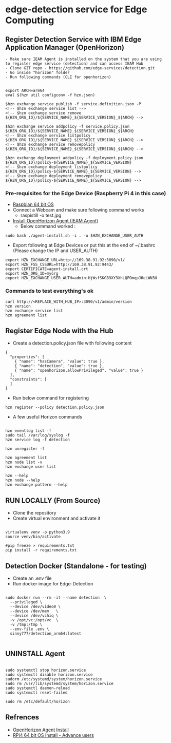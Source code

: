 
# edge-detection service for Edge Computing

## Register Detection Service with IBM Edge Application Manager (OpenHorizon)

    - Make sure IEAM Agent is installed on the system that you are using to register edge service (detection) and can access IEAM Hub
    - Clone GIT repo - https://github.com/edge-services/detection.git
    - Go inside "horizon" folder
    - Run following commands (CLI for openhorizon)

```

export ARCH=arm64
eval $(hzn util configconv -f hzn.json) 

$hzn exchange service publish -f service.definition.json -P 
<!-- $hzn exchange service list -->
<!-- $hzn exchange service remove ${HZN_ORG_ID}/${SERVICE_NAME}_${SERVICE_VERSION}_${ARCH} -->

$hzn exchange service addpolicy -f service.policy.json ${HZN_ORG_ID}/${SERVICE_NAME}_${SERVICE_VERSION}_${ARCH}
<!-- $hzn exchange service listpolicy ${HZN_ORG_ID}/${SERVICE_NAME}_${SERVICE_VERSION}_${ARCH} -->
<!-- $hzn exchange service removepolicy ${HZN_ORG_ID}/${SERVICE_NAME}_${SERVICE_VERSION}_${ARCH} -->

$hzn exchange deployment addpolicy -f deployment.policy.json ${HZN_ORG_ID}/policy-${SERVICE_NAME}_${SERVICE_VERSION}
<!-- $hzn exchange deployment listpolicy ${HZN_ORG_ID}/policy-${SERVICE_NAME}_${SERVICE_VERSION} -->
<!-- $hzn exchange deployment removepolicy ${HZN_ORG_ID}/policy-${SERVICE_NAME}_${SERVICE_VERSION} -->

```

### Pre-requisites for the Edge Device (Raspberry Pi 4 in this case)

  - [Raspbian 64 bit OS](https://www.makeuseof.com/install-64-bit-version-of-raspberry-pi-os/)
  - Connect a Webcam and make sure following command works
    - raspistill -o test.jpg
  - [Install OpenHorizon Agent (IEAM Agent)](https://github.com/open-horizon/anax/tree/master/agent-install)
    - Below command worked :

```
sudo bash ./agent-install.sh -i . -u $HZN_EXCHANGE_USER_AUTH 

```

  - Export following at Edge Devices or put this at the end of ~/.bashrc (Please change the IP and USER_AUTH)
 
```
export HZN_EXCHANGE_URL=http://169.38.91.92:3090/v1/
export HZN_FSS_CSSURL=http://169.38.91.92:9443/
export CERTIFICATE=agent-install.crt
export HZN_ORG_ID=myorg
export HZN_EXCHANGE_USER_AUTH=admin:HjWsfSKGB9XY3XhLQPOmqpJ6eLWN3U

```

### Commands to test everything's ok

```
curl http://<REPLACE_WITH_HUB_IP>:3090/v1/admin/version
hzn version
hzn exchange service list
hzn agreement list

```

## Register Edge Node with the Hub

  - Create a detection.policy.json file with following content

```
{
  "properties": [
    { "name": "hasCamera", "value": true },
    { "name": "detection", "value": true },
    { "name": "openhorizon.allowPrivileged", "value": true }    
  ],
  "constraints": [
  ]
}
```
  - Run below command for registering

```
hzn register --policy detection.policy.json

```

  - A few useful Horizon commands

```

hzn eventlog list -f
sudo tail /var/log/syslog -f
hzn service log -f detection

hzn unregister -f

hzn agreement list
hzn node list -v
hzn exchange user list

hzn --help
hzn node --help
hzn exchange pattern --help

```

## RUN LOCALLY (From Source)

  - Clone the repository
  - Create virtual environment and activate it

```

virtualenv venv -p python3.9
source venv/bin/activate

#pip freeze > requirements.txt
pip install -r requirements.txt

```

## Detection Docker (Standalone - for testing)

- Create an .env file 
- Run docker image for Edge-Detection

```

sudo docker run --rm -it --name detection  \
  --privileged \
  --device /dev/video0 \
  --device /dev/mem   \
  --device /dev/vchiq \
  -v /opt/vc:/opt/vc  \
  -v /tmp:/tmp \
  --env-file .env \
  sinny777/detection_arm64:latest
    
```

## UNINSTALL Agent 

```

sudo systemctl stop horizon.service
sudo systemctl disable horizon.service
sudorm /etc/systemd/system/horizon.service
sudo rm /usr/lib/systemd/system/horizon.service 
sudo systemctl daemon-reload
sudo systemctl reset-failed

sudo rm /etc/default/horizon

```

## Refrences

- [OpenHorizon Agent Install](https://github.com/open-horizon/anax/tree/master/agent-install)
- [RPi4 64 bit OS Install - Advance users](https://qengineering.eu/install-raspberry-64-os.html)
